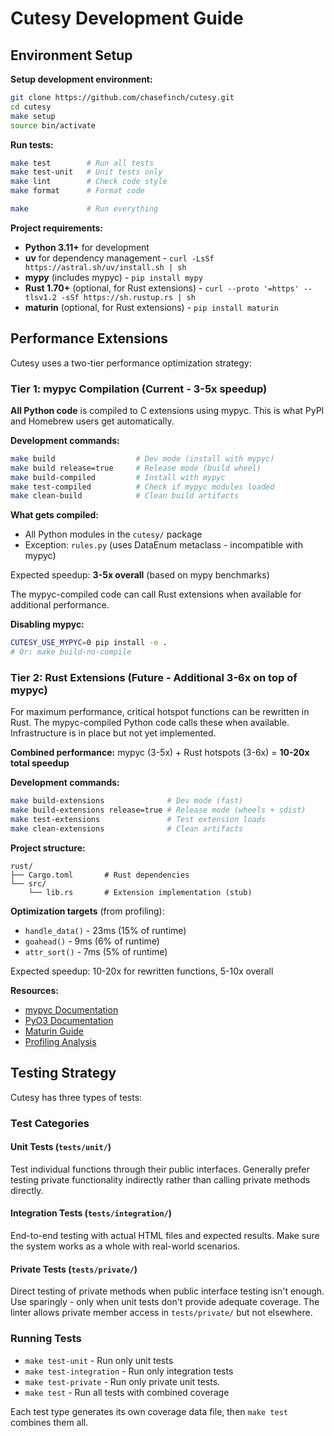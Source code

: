 # Cutesy Development Guide

## Environment Setup

**Setup development environment:**
```bash
git clone https://github.com/chasefinch/cutesy.git
cd cutesy
make setup
source bin/activate
```

**Run tests:**
```bash
make test        # Run all tests
make test-unit   # Unit tests only
make lint        # Check code style
make format      # Format code
```

```bash
make             # Run everything
```

**Project requirements:**
- **Python 3.11+** for development
- **uv** for dependency management - `curl -LsSf https://astral.sh/uv/install.sh | sh`
- **mypy** (includes mypyc) - `pip install mypy`
- **Rust 1.70+** (optional, for Rust extensions) - `curl --proto '=https' --tlsv1.2 -sSf https://sh.rustup.rs | sh`
- **maturin** (optional, for Rust extensions) - `pip install maturin`

## Performance Extensions

Cutesy uses a two-tier performance optimization strategy:

### Tier 1: mypyc Compilation (Current - 3-5x speedup)

**All Python code** is compiled to C extensions using mypyc. This is what PyPI and Homebrew users get automatically.

**Development commands:**
```bash
make build                  # Dev mode (install with mypyc)
make build release=true     # Release mode (build wheel)
make build-compiled         # Install with mypyc
make test-compiled          # Check if mypyc modules loaded
make clean-build            # Clean build artifacts
```

**What gets compiled:**
- All Python modules in the `cutesy/` package
- Exception: `rules.py` (uses DataEnum metaclass - incompatible with mypyc)

Expected speedup: **3-5x overall** (based on mypy benchmarks)

The mypyc-compiled code can call Rust extensions when available for additional performance.

**Disabling mypyc:**
```bash
CUTESY_USE_MYPYC=0 pip install -e .
# Or: make build-no-compile
```

### Tier 2: Rust Extensions (Future - Additional 3-6x on top of mypyc)

For maximum performance, critical hotspot functions can be rewritten in Rust. The mypyc-compiled Python code calls these when available. Infrastructure is in place but not yet implemented.

**Combined performance:** mypyc (3-5x) + Rust hotspots (3-6x) = **10-20x total speedup**

**Development commands:**
```bash
make build-extensions              # Dev mode (fast)
make build-extensions release=true # Release mode (wheels + sdist)
make test-extensions               # Test extension loads
make clean-extensions              # Clean artifacts
```

**Project structure:**
```
rust/
├── Cargo.toml       # Rust dependencies
└── src/
    └── lib.rs       # Extension implementation (stub)
```

**Optimization targets** (from profiling):
- `handle_data()` - 23ms (15% of runtime)
- `goahead()` - 9ms (6% of runtime)
- `attr_sort()` - 7ms (5% of runtime)

Expected speedup: 10-20x for rewritten functions, 5-10x overall

**Resources:**
- [mypyc Documentation](https://mypyc.readthedocs.io/)
- [PyO3 Documentation](https://pyo3.rs/)
- [Maturin Guide](https://www.maturin.rs/)
- [Profiling Analysis](../PROFILING_ANALYSIS.md)

## Testing Strategy

Cutesy has three types of tests:

### Test Categories

#### Unit Tests (`tests/unit/`)
Test individual functions through their public interfaces. Generally prefer testing private functionality indirectly rather than calling private methods directly.

#### Integration Tests (`tests/integration/`)
End-to-end testing with actual HTML files and expected results. Make sure the system works as a whole with real-world scenarios.

#### Private Tests (`tests/private/`)
Direct testing of private methods when public interface testing isn't enough. Use sparingly - only when unit tests don't provide adequate coverage. The linter allows private member access in `tests/private/` but not elsewhere.

### Running Tests

- `make test-unit` - Run only unit tests
- `make test-integration` - Run only integration tests
- `make test-private` - Run only private unit tests.
- `make test` - Run all tests with combined coverage

Each test type generates its own coverage data file, then `make test` combines them all.
